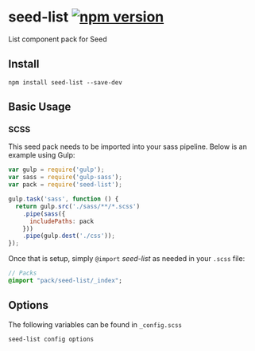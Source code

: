 # seed-list [![npm version](https://badge.fury.io/js/seed-color-scheme.svg)](https://badge.fury.io/js/seed-color-scheme)

List component pack for Seed

## Install
```
npm install seed-list --save-dev
```


## Basic Usage

### SCSS
This seed pack needs to be imported into your sass pipeline. Below is an example using Gulp:


```javascript
var gulp = require('gulp');
var sass = require('gulp-sass');
var pack = require('seed-list');

gulp.task('sass', function () {
  return gulp.src('./sass/**/*.scss')
    .pipe(sass({
      includePaths: pack
    }))
    .pipe(gulp.dest('./css'));
});
```

Once that is setup, simply `@import` *seed-list* as needed in your `.scss` file:

```sass
// Packs
@import "pack/seed-list/_index";
```

## Options

The following variables can be found in `_config.scss`

```sass
seed-list config options
```
